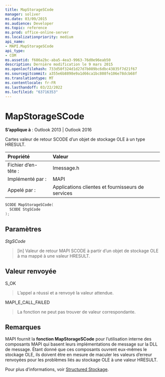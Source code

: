```yaml
---
title: MapStorageSCode
manager: soliver
ms.date: 03/09/2015
ms.audience: Developer
ms.topic: reference
ms.prod: office-online-server
ms.localizationpriority: medium
api_name:
- MAPI.MapStorageSCode
api_type:
- COM
ms.assetid: f686a2bc-aba5-4ea3-9963-76d0e96eab50
description: Dernière modification le 9 mars 2015
ms.openlocfilehash: 733d50f324d1d27d7b089bc6dbc43835f7d21f67
ms.sourcegitcommit: a355e6b8898e9a1d66ca1bc808fe106e78dcb68f
ms.translationtype: MT
ms.contentlocale: fr-FR
ms.lasthandoff: 03/22/2022
ms.locfileid: "63716353"
---
```

# <a name="mapstoragescode"></a>MapStorageSCode

  
  
**S’applique à** : Outlook 2013 | Outlook 2016 
  
Cartes valeur de retour SCODE d’un objet de stockage OLE à un type HRESULT. 
  
|Propriété |Valeur |
|:-----|:-----|
|Fichier d’en-tête :  <br/> |Imessage.h  <br/> |
|Implémenté par :  <br/> |MAPI  <br/> |
|Appelé par :  <br/> |Applications clientes et fournisseurs de services  <br/> |
   
```cpp
SCODE MapStorageSCode(
  SCODE StgSCode
);
```

## <a name="parameters"></a>Paramètres

 _StgSCode_
  
> [in] Valeur de retour MAPI SCODE à partir d’un objet de stockage OLE à ma mappé à une valeur HRESULT.
    
## <a name="return-value"></a>Valeur renvoyée

S_OK 
  
> L’appel a réussi et a renvoyé la valeur attendue.
    
MAPI_E_CALL_FAILED 
  
> La fonction ne peut pas trouver de valeur correspondante.
    
## <a name="remarks"></a>Remarques

MAPI fournit la **fonction MapStorageSCode** pour l’utilisation interne des composants MAPI qui basent leurs implémentations de message sur la DLL de message. Étant donné que ces composants ouvrent eux-mêmes le stockage OLE, ils doivent être en mesure de maculer les valeurs d’erreur renvoyées pour les problèmes liés au stockage OLE à une valeur HRESULT. 
  
Pour plus d’informations, voir [Structured Stockage](structured-storage-in-mapi.md). 
  

